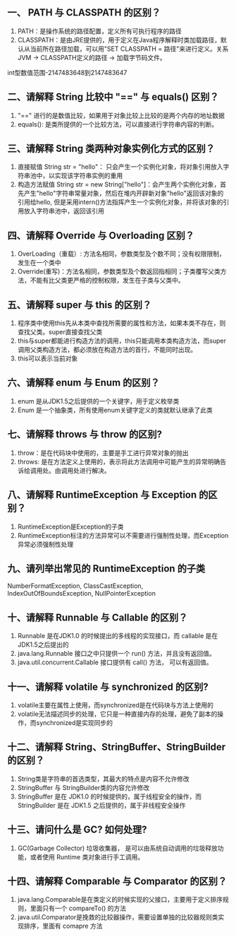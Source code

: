 ## 一、 PATH 与 CLASSPATH 的区别？
1. PATH：是操作系统的路径配置，定义所有可执行程序的路径
2. CLASSPATH：是由JRE提供的，用于定义在Java程序解释时类加载路径，默认从当前所在路径加载，可以用"SET CLASSPATH = 路径"来进行定义。关系 JVM -> CLASSPATH定义的路径 -> 加载字节码文件。

int型数值范围-2147483648到2147483647

## 二、请解释 String 比较中 "==" 与 equals() 区别？
1. "==" 进行的是数值比较，如果用于对象比较上比较的是两个内存的地址数据
2. equals(): 是类所提供的一个比较方法，可以直接进行字符串内容的判断。 

## 三、请解释 String 类两种对象实例化方式的区别？
1. 直接赋值 String str = "hello"： 只会产生一个实例化对象，将对象引用放入字符串池中，以实现该字符串实例的重用
2. 构造方法赋值 String str = new String["hello"]：会产生两个实例化对象，首先产生"hello"字符串常量对象，然后在堆内开辟新对象"hello"返回该对象的引用给hello, 但是采用intern()方法指挥产生一个实例化对象，并将该对象的引用放入字符串池中，返回该引用

## 四、请解释 Override 与 Overloading 区别？
1. OverLoading（重载）: 方法名相同，参数类型及个数不同；没有权限限制，发生在一个类中
2. Override(重写)：方法名相同，参数类型及个数返回指相同；子类覆写父类方法，不能有比父类更严格的控制权限，发生在子类与父类中。

## 五、请解释 super 与 this 的区别？
1. 程序类中使用this先从本类中查找所需要的属性和方法，如果本类不存在，则查找父类。super直接查找父类
2. this与super都能进行构造方法的调用，this只能调用本类构造方法，而super调用父类构造方法，都必须放在构造方法的首行，不能同时出现。
3. this可以表示当前对象

## 六、请解释 enum 与 Enum 的区别？
1. enum 是从JDK1.5之后提供的一个关键字，用于定义枚举类
2. Enum 是一个抽象类，所有使用enum关键字定义的类就默认继承了此类

## 七、请解释 throws 与 throw 的区别?
1. throw：是在代码块中使用的，主要是手工进行异常对象的抛出
2. throws: 是在方法定义上使用的，表示将此方法调用中可能产生的异常明确告诉给调用处。由调用处进行解决。

## 八、请解释 RuntimeException 与 Exception 的区别？
1. RuntimeException是Exception的子类
2. RuntimeException标注的方法异常可以不需要进行强制性处理，而Exception异常必须强制性处理

## 九、请列举出常见的 RuntimeException 的子类
NumberFormatException, ClassCastException, IndexOutOfBoundsException, NullPointerException


## 十、请解释 Runnable 与 Callable 的区别？
1. Runnable 是在JDK1.0 的时候提出的多线程的实现接口，而 callable 是在JDK1.5之后提出的
2. java.lang.Runnable 接口之中只提供一个 run() 方法，并且没有返回值。
3. java.util.concurrent.Callable 接口提供有 call() 方法， 可以有返回值。

## 十一、请解释 volatile 与 synchronized 的区别?
1. volatile主要在属性上使用，而synchronized是在代码块与方法上使用的
2. volatile无法描述同步的处理，它只是一种直接内存的处理，避免了副本的操作，而synchronized是实现同步的

## 十二、请解释 String、StringBuffer、StringBuilder 的区别？
1. String类是字符串的首选类型，其最大的特点是内容不允许修改
2. StringBuffer 与 StringBuilder类的内容允许修改
3. StringBuffer 是在 JDK1.0 的时候提供的，属于线程安全的操作，而 StringBuilder 是在 JDK1.5 之后提供的，属于非线程安全操作


## 十三、请问什么是 GC? 如何处理?
1. GC(Garbage Collector) 垃圾收集器， 是可以由系统自动调用的垃圾释放功能，或者使用 Runtime 类对象进行手工调用。


## 十四、请解释 Comparable 与 Comparator 的区别？
1. java.lang.Comparable是在类定义的时候实现的父接口，主要用于定义排序规则，里面只有一个 compareTo() 的方法
2. java.util.Comparator是挽救的比较器操作，需要设置单独的比较器规则类实现排序，里面有 comapre 方法